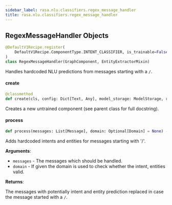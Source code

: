```yaml
---
sidebar_label: rasa.nlu.classifiers.regex_message_handler
title: rasa.nlu.classifiers.regex_message_handler
---
```

## RegexMessageHandler Objects

```python
@DefaultV1Recipe.register(
    DefaultV1Recipe.ComponentType.INTENT_CLASSIFIER, is_trainable=False
)
class RegexMessageHandler(GraphComponent, EntityExtractorMixin)
```

Handles hardcoded NLU predictions from messages starting with a `/`.

#### create

```python
@classmethod
def create(cls, config: Dict[Text, Any], model_storage: ModelStorage, resource: Resource, execution_context: ExecutionContext) -> RegexMessageHandler
```

Creates a new untrained component (see parent class for full docstring).

#### process

```python
def process(messages: List[Message], domain: Optional[Domain] = None) -> List[Message]
```

Adds hardcoded intents and entities for messages starting with &#x27;/&#x27;.

**Arguments**:

- `messages` - The messages which should be handled.
- `domain` - If given the domain is used to check whether the intent, entities
  valid.
  

**Returns**:

  The messages with potentially intent and entity prediction replaced
  in case the message started with a `/`.

